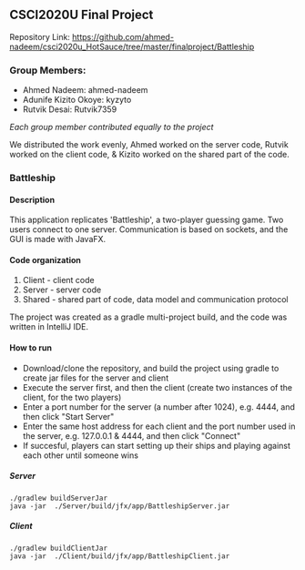 ## CSCI2020U Final Project
Repository Link: https://github.com/ahmed-nadeem/csci2020u_HotSauce/tree/master/finalproject/Battleship

### Group Members:
* Ahmed Nadeem: ahmed-nadeem
* Adunife Kizito Okoye: kyzyto
* Rutvik Desai: Rutvik7359

*Each group member contributed equally to the project*

We distributed the work evenly, Ahmed worked on the server code, Rutvik worked on the client code, & Kizito worked on the shared part of the code.

### Battleship

#### Description
This application replicates 'Battleship', a two-player guessing game. Two users connect to one server. Communication is based on sockets, and the GUI is made with JavaFX. 


#### Code organization
1. Client - client code
2. Server - server code
3. Shared - shared part of code, data model and communication protocol

The project was created as a gradle multi-project build, and the code was written in IntelliJ IDE.
  
#### How to run
* Download/clone the repository, and build the project using gradle to create jar files for the server and client
* Execute the server first, and then the client (create two instances of the client, for the two players)
* Enter a port number for the server (a number after 1024), e.g. 4444, and then click "Start Server"
* Enter the same host address for each client and the port number used in the server, e.g. 127.0.0.1 & 4444, and then click "Connect"
* If succesful, players can start setting up their ships and playing against each other until someone wins

##### Server
    ./gradlew buildServerJar
    java -jar  ./Server/build/jfx/app/BattleshipServer.jar
    
##### Client
    ./gradlew buildClientJar
    java -jar  ./Client/build/jfx/app/BattleshipClient.jar



